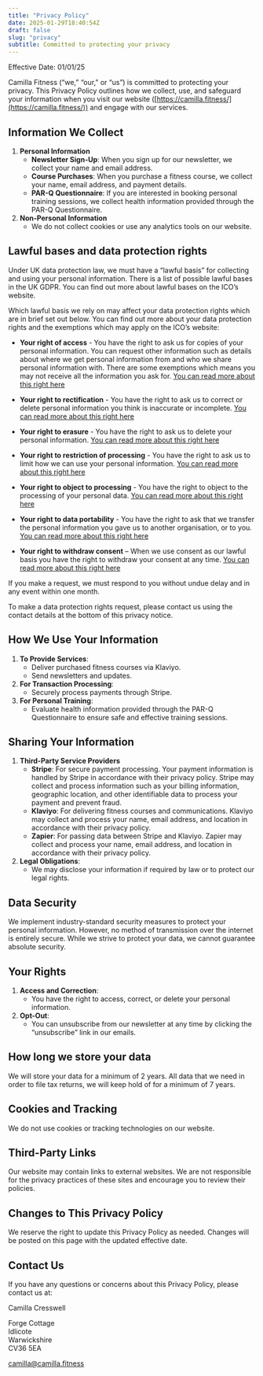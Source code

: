 ```yaml
---
title: "Privacy Policy"
date: 2025-01-29T18:40:54Z
draft: false
slug: "privacy"
subtitle: Committed to protecting your privacy
---
```


Effective Date: 01/01/25

Camilla Fitness (“we,” “our,” or “us”) is committed to protecting your privacy. This Privacy Policy outlines how we collect, use, and safeguard your information when you visit our website ([https://camilla.fitness/](https://camilla.fitness/)) and engage with our services.

## Information We Collect

1. **Personal Information**
	- **Newsletter Sign-Up**: When you sign up for our newsletter, we collect your name and email address.
	- **Course Purchases**: When you purchase a fitness course, we collect your name, email address, and payment details.
	- **PAR-Q Questionnaire**: If you are interested in booking personal training sessions, we collect health information provided through the PAR-Q Questionnaire.
2. **Non-Personal Information**
	- We do not collect cookies or use any analytics tools on our website.
    

## Lawful bases and data protection rights

Under UK data protection law, we must have a “lawful basis” for collecting and using your personal information. There is a list of possible lawful bases in the UK GDPR. You can find out more about lawful bases on the ICO’s website.

Which lawful basis we rely on may affect your data protection rights which are in brief set out below. You can find out more about your data protection rights and the exemptions which may apply on the ICO’s website:

- **Your right of access** - You have the right to ask us for copies of your personal information. You can request other information such as details about where we get personal information from and who we share personal information with. There are some exemptions which means you may not receive all the information you ask for. [You can read more about this right here](https://ico.org.uk/for-organisations/advice-for-small-organisations/create-your-own-privacy-notice/your-data-protection-rights/#roa)

- **Your right to rectification** - You have the right to ask us to correct or delete personal information you think is inaccurate or incomplete. [You can read more about this right here](https://ico.org.uk/for-organisations/advice-for-small-organisations/create-your-own-privacy-notice/your-data-protection-rights/#rtr)

- **Your right to erasure** - You have the right to ask us to delete your personal information. [You can read more about this right here](https://ico.org.uk/for-organisations/advice-for-small-organisations/create-your-own-privacy-notice/your-data-protection-rights/#rte)

- **Your right to restriction of processing** - You have the right to ask us to limit how we can use your personal information. [You can read more about this right here](https://ico.org.uk/for-organisations/advice-for-small-organisations/create-your-own-privacy-notice/your-data-protection-rights/#rtrop)
    
- **Your right to object to processing** - You have the right to object to the processing of your personal data. [You can read more about this right here](https://ico.org.uk/for-organisations/advice-for-small-organisations/create-your-own-privacy-notice/your-data-protection-rights/#rto)
    
- **Your right to data portability** - You have the right to ask that we transfer the personal information you gave us to another organisation, or to you. [You can read more about this right here](https://ico.org.uk/for-organisations/advice-for-small-organisations/create-your-own-privacy-notice/your-data-protection-rights/#rtdp)
    
- **Your right to withdraw consent** – When we use consent as our lawful basis you have the right to withdraw your consent at any time. [You can read more about this right here](https://ico.org.uk/for-organisations/advice-for-small-organisations/create-your-own-privacy-notice/your-data-protection-rights/#rtwc)
    

If you make a request, we must respond to you without undue delay and in any event within one month.

To make a data protection rights request, please contact us using the contact details at the bottom of this privacy notice.

  

## How We Use Your Information

1. **To Provide Services**:
	- Deliver purchased fitness courses via Klaviyo.
	- Send newsletters and updates.
2. **For Transaction Processing**:
	- Securely process payments through Stripe.
3. **For Personal Training**:
	- Evaluate health information provided through the PAR-Q Questionnaire to ensure safe and effective training sessions.

## Sharing Your Information

1. **Third-Party Service Providers**
	- **Stripe**: For secure payment processing. Your payment information is handled by Stripe in accordance with their privacy policy. Stripe may collect and process information such as your billing information, geographic location, and other identifiable data to process your payment and prevent fraud.
	- **Klaviyo**: For delivering fitness courses and communications. Klaviyo may collect and process your name, email address, and location in accordance with their privacy policy.
	- **Zapier**: For passing data between Stripe and Klaviyo. Zapier may collect and process your name, email address, and location in accordance with their privacy policy.
3. **Legal Obligations**:
	- We may disclose your information if required by law or to protect our legal rights.
    

## Data Security

We implement industry-standard security measures to protect your personal information. However, no method of transmission over the internet is entirely secure. While we strive to protect your data, we cannot guarantee absolute security.

## Your Rights

1. **Access and Correction**:
	- You have the right to access, correct, or delete your personal information.
2. **Opt-Out**:
	- You can unsubscribe from our newsletter at any time by clicking the “unsubscribe” link in our emails.

## How long we store your data

We will store your data for a minimum of 2 years. All data that we need in order to file tax returns, we will keep hold of for a minimum of 7 years.

## Cookies and Tracking

We do not use cookies or tracking technologies on our website.

## Third-Party Links

Our website may contain links to external websites. We are not responsible for the privacy practices of these sites and encourage you to review their policies.

## Changes to This Privacy Policy

We reserve the right to update this Privacy Policy as needed. Changes will be posted on this page with the updated effective date.

## Contact Us

If you have any questions or concerns about this Privacy Policy, please contact us at:

Camilla Cresswell

Forge Cottage  
Idlicote  
Warwickshire  
CV36 5EA

camilla@camilla.fitness